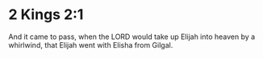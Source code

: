 # 2 Kings 2:1

And it came to pass, when the LORD would take up Elijah into heaven by a whirlwind, that Elijah went with Elisha from Gilgal.